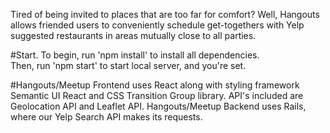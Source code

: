Tired of being invited to places that are too far for comfort? Well, Hangouts allows friended users to conveniently schedule get-togethers with Yelp suggested restaurants in areas mutually close to all parties.

#Start. 
To begin, run 'npm install' to install all dependencies.  
Then, run 'npm start' to start local server, and you're set.  

#Hangouts/Meetup Frontend uses React along with styling framework Semantic UI React and CSS Transition Group library. API's included are Geolocation API and Leaflet API. Hangouts/Meetup Backend uses Rails, where our Yelp Search API makes its requests.
